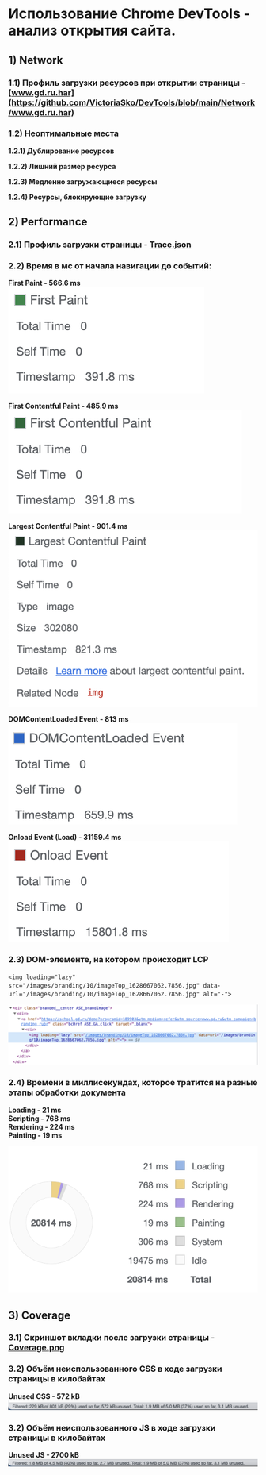 # Использование Chrome DevTools - анализ открытия сайта.

## 1) Network 
### 1.1) Профиль загрузки ресурсов при открытии страницы - [www.gd.ru.har](https://github.com/VictoriaSko/DevTools/blob/main/Network/www.gd.ru.har)

### 1.2) Неоптимальные места
**1.2.1) Дублирование ресурсов**

**1.2.2) Лишний размер ресурса**

**1.2.3) Медленно загружающиеся ресурсы**

**1.2.4) Ресурсы, блокирующие загрузку**

## 2) Performance
### 2.1) Профиль загрузки страницы - [Trace.json](https://github.com/VictoriaSko/DevTools/blob/main/Performance/Trace.json)

### 2.2) Время в мс от начала навигации до событий:
**First Paint - 566.6 ms** <br />
![](https://github.com/VictoriaSko/DevTools/blob/main/Performance/First%20Paint.png)

**First Contentful Paint - 485.9 ms** <br />
![](https://github.com/VictoriaSko/DevTools/blob/main/Performance/First%20Contentful%20Paint.png)

**Largest Contentful Paint - 901.4 ms** <br />
![](https://github.com/VictoriaSko/DevTools/blob/main/Performance/LCP.png)

**DOMContentLoaded Event - 813 ms** <br />
![](https://github.com/VictoriaSko/DevTools/blob/main/Performance/DOMContentLoaded%20Event.png)

**Onload Event (Load) - 31159.4 ms** <br />
![](https://github.com/VictoriaSko/DevTools/blob/main/Performance/Onload%20Event.png)

### 2.3) DOM-элементе, на котором происходит LCP 
`<img loading="lazy" src="/images/branding/10/imageTop_1628667062.7856.jpg" data-url="/images/branding/10/imageTop_1628667062.7856.jpg" alt="-">`

![](https://github.com/VictoriaSko/DevTools/blob/main/Performance/LCP%20DOM%20Component.png)

### 2.4) Времени в миллисекундах, которое тратится на разные этапы обработки документа
**Loading - 21 ms** <br />
**Scripting - 768 ms** <br />
**Rendering - 224 ms** <br />
**Painting - 19 ms**

![](https://github.com/VictoriaSko/DevTools/blob/main/Performance/Page%20Loading.png)

## 3) Coverage
### 3.1) Скриншот вкладки после загрузки страницы - [Coverage.png](https://github.com/VictoriaSko/DevTools/blob/main/Coverage/Coverage.png)

### 3.2) Объём неиспользованного CSS в ходе загрузки страницы в килобайтах
**Unused CSS - 572 kB**
![](https://github.com/VictoriaSko/DevTools/blob/main/Coverage/Unused%20CSS.png)

### 3.2) Объём неиспользованного JS в ходе загрузки страницы в килобайтах
**Unused JS - 2700 kB**
![](https://github.com/VictoriaSko/DevTools/blob/main/Coverage/Unused%20JS.png)
